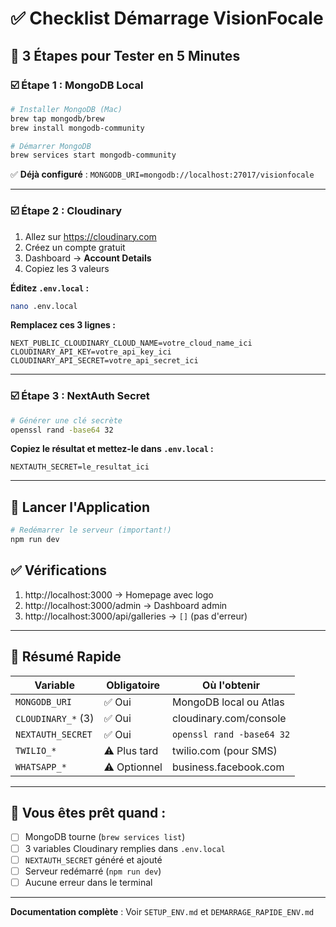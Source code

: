 # ✅ Checklist Démarrage VisionFocale

## 🎯 3 Étapes pour Tester en 5 Minutes

### ☑️ Étape 1 : MongoDB Local

```bash
# Installer MongoDB (Mac)
brew tap mongodb/brew
brew install mongodb-community

# Démarrer MongoDB
brew services start mongodb-community
```

✅ **Déjà configuré** : `MONGODB_URI=mongodb://localhost:27017/visionfocale`

---

### ☑️ Étape 2 : Cloudinary

1. Allez sur https://cloudinary.com
2. Créez un compte gratuit
3. Dashboard → **Account Details**
4. Copiez les 3 valeurs

**Éditez `.env.local` :**

```bash
nano .env.local
```

**Remplacez ces 3 lignes :**

```env
NEXT_PUBLIC_CLOUDINARY_CLOUD_NAME=votre_cloud_name_ici
CLOUDINARY_API_KEY=votre_api_key_ici
CLOUDINARY_API_SECRET=votre_api_secret_ici
```

---

### ☑️ Étape 3 : NextAuth Secret

```bash
# Générer une clé secrète
openssl rand -base64 32
```

**Copiez le résultat et mettez-le dans `.env.local` :**

```env
NEXTAUTH_SECRET=le_resultat_ici
```

---

## 🚀 Lancer l'Application

```bash
# Redémarrer le serveur (important!)
npm run dev
```

## ✅ Vérifications

1. http://localhost:3000 → Homepage avec logo
2. http://localhost:3000/admin → Dashboard admin
3. http://localhost:3000/api/galleries → `[]` (pas d'erreur)

---

## 📝 Résumé Rapide

| Variable | Obligatoire | Où l'obtenir |
|----------|-------------|--------------|
| `MONGODB_URI` | ✅ Oui | MongoDB local ou Atlas |
| `CLOUDINARY_*` (3) | ✅ Oui | cloudinary.com/console |
| `NEXTAUTH_SECRET` | ✅ Oui | `openssl rand -base64 32` |
| `TWILIO_*` | ⚠️ Plus tard | twilio.com (pour SMS) |
| `WHATSAPP_*` | ⚠️ Optionnel | business.facebook.com |

---

## 🎉 Vous êtes prêt quand :

- [ ] MongoDB tourne (`brew services list`)
- [ ] 3 variables Cloudinary remplies dans `.env.local`
- [ ] `NEXTAUTH_SECRET` généré et ajouté
- [ ] Serveur redémarré (`npm run dev`)
- [ ] Aucune erreur dans le terminal

---

**Documentation complète** : Voir `SETUP_ENV.md` et `DEMARRAGE_RAPIDE_ENV.md`


